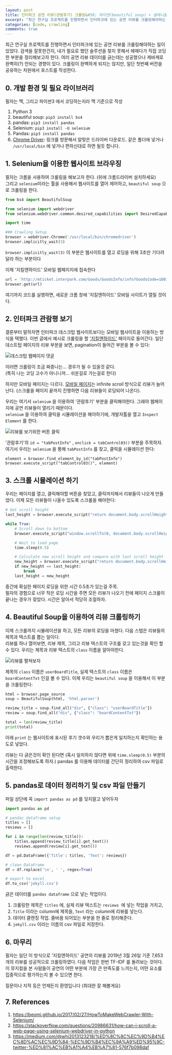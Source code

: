 ```yaml
---
layout: post
title: 인터파크 공연 리뷰(관람후기) 크롤링&#58; 파이썬(beautiful soup) + 셀레니움
excerpt: "최근 연구실 프로젝트를 진행하면서 인터파크에 있는 공연 리뷰를 크롤링해야하는 일이 있었다. 검색을 잘못한건지, 내가 필요로 했던 솔루션을 찾지 못해서 헤매다가 직접 코딩한 부분을 정리해보고자 한다. 여러 공연 리뷰 데이터를 긁는데는 성공했으나 케바케로 완벽히(?) 안되는 경향이 있다. 크롤링이 완벽하게 되지는 않지만, 일단 첫번째 버전을 공유하는 차원에서 포스트를 작성한다"
categories: [code, crawling]
comments: true
---
```


최근 연구실 프로젝트를 진행하면서 인터파크에 있는 공연 리뷰를 크롤링해야하는 일이 있었다. 검색을 잘못한건지, 내가 필요로 했던 솔루션을 찾지 못해서 헤매다가 직접 코딩한 부분을 정리해보고자 한다. 여러 공연 리뷰 데이터를 긁는데는 성공했으나 케바케로 완벽히(?) 안되는 경향이 있다. 크롤링이 완벽하게 되지는 않지만, 일단 첫번째 버전을 공유하는 차원에서 포스트를 작성한다.



## 0. 개발 환경 및 필요 라이브러리

필자는 맥, 그리고 파이썬3 에서 코딩하는지라 맥 기준으로 작성

1. Python 3
  1. beautiful soup: `pip3 install bs4`
  2. pandas: `pip3 install pandas`
2. Selenium: `pip3 install -U selenium`
3. Pandas: `pip3 install pandas`
4. [Chrome Driver](http://chromedriver.chromium.org): 링크를 방문해서 알맞은 드라이버 다운로드. 같은 폴더에 넣거나 `/usr/local/bin` 에 넣거나 편하신대로 하면 될듯 합니다.



## 1. Selenium을 이용한 웹사이트 브라우징

필자는 크롬을 사용하여 크롤링을 해보고자 한다. (위에 크롬드라이버 설치하세요)  
그리고 `selenium`이라는 툴을 사용해서 웹사이트를 열어 제어하고, `beautiful soup` 으로 크롤링을 한다.

```python
from bs4 import BeautifulSoup

from selenium import webdriver
from selenium.webdriver.common.desired_capabilities import DesiredCapabilities

import time

### Crawling Setup
browser = webdriver.Chrome('/usr/local/bin/chromedriver')
browser.implicitly_wait(3)
```

`browser.implicitly_wait(3)` 이 부분은 웹사이트를 열고 로딩을 위해 3초만 기다려달라 하는 부분이다

이제 '지킬앤하이드' 모바일 웹페이지에 접속한다

```python
url = 'http://mticket.interpark.com/Goods/GoodsInfo/info?GoodsCode=18011275&app_tapbar_state=fix#GoodsTabArea'
browser.get(url)
```

여기까지 코드를 실행하면, 새로운 크롬 창에 '지킬앤하이드' 모바일 사이트가 열릴 것이다.



## 2. 인터파크 관람평 보기

결론부터 말하자면 인터파크 데스크탑 웹사이트보다는 모바일 웹사이트을 이용하는 방식을 택했다. 이번 글에서 예시로 크롤링을 할 ['지킬앤하이드'](http://ticket.interpark.com/Ticket/Goods/GoodsInfo.asp?GoodsCode=18011275) 페이지로 들어간다. 일단 데스트탑 페이지의 리뷰 부분을 보면, pagination이 들어간 부분을 볼 수 있다:

![데스크탑 웹페이지 댓글](https://d.pr/i/RPxQw1+)

이러면 크롤링이 조금 짜증나는… 경우가 될 수 있을것 같다.  
(특히 나는 코딩 고수가 아니니까… 쉬운길로 가는걸로 한다)

하지만 모바일 페이지는 다르다. [모바일 페이지](http://mticket.interpark.com/Goods/GoodsInfo/info?GoodsCode=18011275&app_tapbar_state=fix#GoodsTabArea')는 infinite scroll 방식으로 리뷰가 늘어난다. (스크롤을 페이지 끝까지 진행하면 다음 리뷰들이 로딩되어 나온다).

우리는 여기서 `selenium` 을 이용하여 '관람후기' 부분을 클릭해야한다. 그래야 웹페이지에 공연 리뷰들이 열리기 때문이다.  
`selenium` 을 이용하여 클릭을 시뮬레이션을 해야하기에, 개발자툴을 열고  `Inspect Element` 를 한다.

![리뷰를 보기위한 버튼 클릭](https://d.pr/i/0bjAY6+)

'관람후기'의 `id = "tabPostInfo"` , `onclick = tabControl03()` 부분을 주목하자.  
여기서 우리는 `selenium` 을 통해 `tabPostInfo` 를 찾고, 클릭을 시뮬레이션 한다:

```
element = browser.find_element_by_id("tabPostInfo")
browser.execute_script("tabControl03()", element)
```



## 3. 스크롤 시뮬레이션 하기

우리는 페이지를 열고, 클릭해야할 버튼을 찾았고, 클릭까지해서 리뷰들이 나오게 만들었다. 이제 모든 리뷰들이 나올수 있도록 스크롤을 해야한다:

```python
# Get scroll height
last_height = browser.execute_script("return document.body.scrollHeight")

while True:
    # Scroll down to bottom
    browser.execute_script("window.scrollTo(0, document.body.scrollHeight);")

    # Wait to load page
    time.sleep(0.5)

    # Calculate new scroll height and compare with last scroll height
    new_height = browser.execute_script("return document.body.scrollHeight")
    if new_height == last_height:
        break
    last_height = new_height
```

중간에 확실한 페이지 로딩을 위한 시간 0.5초가 있는걸 주목.  
필자의 경험으로 너무 작은 로딩 시간을 주면 모든 리뷰가 나오기 전에 페이지 스크롤이 끝나는 경우가 잦았다. 시간은 알아서 적당히 조절하자.



## 4. Beautiful Soup을 이용하여 리뷰 크롤링하기

이제 스크롤까지 시뮬레이션을 하고, 모든 리뷰의 로딩을 마쳤다. 다음 스텝은 리뷰들의 제목과 텍스트를 뽑는 일이다.  
리뷰를 하나 열어보면, 리뷰 제목, 그리고 리뷰 텍스트의 구조를 갖고 있는것을 확인 할 수 있다. 우리는 제목과 리뷰 텍스트의 `class` 이름을 알아야한다.

![리뷰를 펼쳐보자](https://d.pr/i/N5mkoO+)

제목의 `class` 이름은 `userBoardTitle`, 실제 텍스트의 `class` 이름은 `boardContentTxt` 인걸 볼 수 있다. 이제 우리는 `beautiful soup` 을 이용해서 이 부분을 크롤링한다:

```python
html = browser.page_source
soup = BeautifulSoup(html, 'html.parser')

review_title = soup.find_all("div", {"class": "userBoardTitle"})
review = soup.find_all("div", {"class": "boardContentTxt"})

total = len(review_title)
print(total)
```

아래 `print` 는 웹사이트에 표시된 후기 갯수와 우리가 뽑은게 일치하는지 확인하는 용도로 넣었다.

리뷰는 다 긁은것이 확인 된다면 (혹시 일치하지 않다면 위에 `time.sleep(0.5)` 부분의 시간을 조정해보도록 하자.) pandas 를 이용해 데이터를 간단히 정리하여 csv 파일로 출력한다.



## 5. pandas로 데이터 정리하기 및 csv 파일 만들기

파일 상단에 꼭 `import pandas as pd` 를 잊지말고 넣어두자

```python
import pandas as pd

# pandas dataframe setup
titles = []
reviews = []

for i in range(len(review_title)):
    titles.append(review_title[i].get_text())
    reviews.append(review[i].get_text())

df = pd.DataFrame({'Title': titles, 'Text': reviews})

# clean DataFrame
df = df.replace('\n', ' ', regex=True)

# export to excel
df.to_csv('jekyll.csv')
```

긁은 데이터를 `pandas dataframe` 으로 넣는 작업이다.  

1. 크롤링한 제목은 `titles` 에, 실제 리뷰 텍스트는 `reviews `에 넣는 작업을 거치고,
2. `Title` 이라는 column에 제목을, `Text` 라는 column에 리뷰를 넣는다.
3. 데이터 클렌징 작업. 줄바꿈 되어있는 부분을 한 줄로 정리해준다.
4. `jekyll.csv` 이라는 이름의 csv 파일로 저장한다.



## 6. 마무리

필자는 일단 이 방식으로 '지킬앤하이드' 공연의 리뷰를 2019년 3월 26일 기준 7,653개의 리뷰를 성공적으로 크롤링하였다. 다음 작업은 한번 TF-IDF 를 돌려보는 것이다. 이 뮤지컬을 본 사람들이 공연의 어떤 부분에 가장 큰 만족도를 느끼는지, 어떤 요소를 집중적으로 평가하는지 볼 수 있으면 한다.

질문이나 지적 등은 언제든지 환영입니다 (최대한 잘 해볼게요)



## 7. References

1. <https://beomi.github.io/2017/02/27/HowToMakeWebCrawler-With-Selenium/>
2. <https://stackoverflow.com/questions/20986631/how-can-i-scroll-a-web-page-using-selenium-webdriver-in-python>
3. <https://medium.com/@whj2013123218/%ED%8C%8C%EC%9D%B4%EC%8D%AC%EC%9D%84-%EC%9D%B4%EC%9A%A9%ED%95%9C-twitter-%ED%81%AC%EB%A1%A4%EB%A7%81-576f7b098daf>
